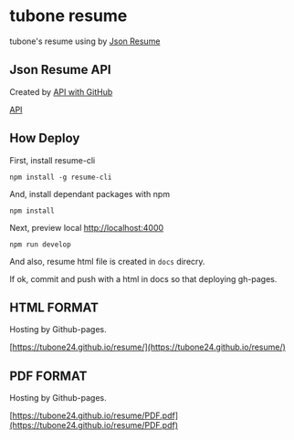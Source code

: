 # tubone resume

tubone's resume using by [Json Resume](https://jsonresume.org/)

## Json Resume API

Created by [API with GitHub](https://apiwithgithub.com/editor/tubone24/resume-json-data)

[API](https://raw.githubusercontent.com/tubone24/resume-json-data/master/resume.json)

## How Deploy

First, install resume-cli

```
npm install -g resume-cli
```

And, install dependant packages with npm

```
npm install
```

Next, preview local [http://localhost:4000](http://localhost:4000)

```
npm run develop
```

And also, resume html file is created in `docs` direcry.

If ok, commit and push with a html in docs so that deploying gh-pages. 

## HTML FORMAT
Hosting by Github-pages.

[https://tubone24.github.io/resume/](https://tubone24.github.io/resume/)

## PDF FORMAT
Hosting by Github-pages.

[https://tubone24.github.io/resume/PDF.pdf](https://tubone24.github.io/resume/PDF.pdf)
